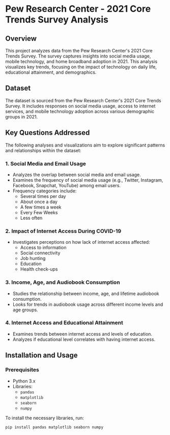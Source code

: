 # Pew Research Center - 2021 Core Trends Survey Analysis

## Overview
This project analyzes data from the Pew Research Center's 2021 Core Trends Survey. The survey captures insights into social media usage, mobile technology, and home broadband adoption in 2021. This analysis visualizes key trends, focusing on the impact of technology on daily life, educational attainment, and demographics.

## Dataset
The dataset is sourced from the Pew Research Center's 2021 Core Trends Survey. It includes responses on social media usage, access to internet services, and mobile technology adoption across various demographic groups in 2021.

## Key Questions Addressed
The following analyses and visualizations aim to explore significant patterns and relationships within the dataset:

### 1. Social Media and Email Usage
- Analyzes the overlap between social media and email usage.
- Examines the frequency of social media usage (e.g., Twitter, Instagram, Facebook, Snapchat, YouTube) among email users.
- Frequency categories include:
  - Several times per day
  - About once a day
  - A few times a week
  - Every Few Weeks
  - Less often

### 2. Impact of Internet Access During COVID-19
- Investigates perceptions on how lack of internet access affected:
  - Access to information
  - Social connectivity
  - Job hunting
  - Education
  - Health check-ups

### 3. Income, Age, and Audiobook Consumption
- Studies the relationship between income, age, and lifetime audiobook consumption.
- Looks for trends in audiobook usage across different income levels and age groups.

### 4. Internet Access and Educational Attainment
- Examines trends between internet access and levels of education.
- Analyzes if educational level correlates with having internet access.

## Installation and Usage

### Prerequisites
- Python 3.x
- Libraries:
  - `pandas`
  - `matplotlib`
  - `seaborn`
  - `numpy`

To install the necessary libraries, run:

```bash
pip install pandas matplotlib seaborn numpy
